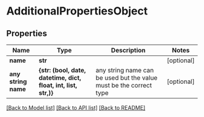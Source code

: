 # AdditionalPropertiesObject

## Properties
Name | Type | Description | Notes
------------ | ------------- | ------------- | -------------
**name** | **str** |  | [optional] 
**any string name** | **{str: (bool, date, datetime, dict, float, int, list, str,)}** | any string name can be used but the value must be the correct type | [optional]

[[Back to Model list]](../README.md#documentation-for-models) [[Back to API list]](../README.md#documentation-for-api-endpoints) [[Back to README]](../README.md)


